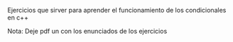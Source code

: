 Ejercicios que sirver para aprender el funcionamiento de los condicionales en c++

Nota: Deje pdf un con los enunciados de los ejercicios
